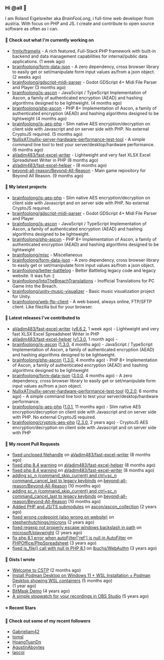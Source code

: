### Hi @all 👋

I am Roland Eigelsreiter aka _BrainFooLong_, i full-time web developer from austria. With focus on PHP and JS. I create and contribute to open source software as often as i can.


#### 👷 Check out what I'm currently working on

- [frmlx/framelix](https://github.com/frmlx/framelix) - A rich featured, Full-Stack PHP framework with built-in backend and data management capabilities for internal/public data applications. (1 week ago)
- [brainfoolong/form-data-json](https://github.com/brainfoolong/form-data-json) - A zero dependency, cross browser library to easily get or set/manipulate form input values as/from a json object. (2 weeks ago)
- [brainfoolong/gdscript-midi-parser](https://github.com/brainfoolong/gdscript-midi-parser) - Godot GDScript 4&#43; Midi File Parser and Player (3 months ago)
- [brainfoolong/js-ascon](https://github.com/brainfoolong/js-ascon) - JavaScript / TypeScript Implementation of Ascon, a family of authenticated encryption (AEAD) and hashing algorithms designed to be lightweight. (4 months ago)
- [brainfoolong/php-ascon](https://github.com/brainfoolong/php-ascon) - PHP 8&#43; Implementation of Ascon, a family of authenticated encryption (AEAD) and hashing algorithms designed to be lightweight (4 months ago)
- [brainfoolong/js-aes-php](https://github.com/brainfoolong/js-aes-php) - Slim native AES encryption/decryption on client side with Javascript and on server side with PHP. No external CryptoJS required. (5 months ago)
- [NullixAT/nullix-server-hardware-performance-test-tool](https://github.com/NullixAT/nullix-server-hardware-performance-test-tool) - A simple command line tool to test your server/desktop/hardware performance. (6 months ago)
- [aVadim483/fast-excel-writer](https://github.com/aVadim483/fast-excel-writer) - Lightweight and very fast XLSX Excel Spreadsheet Writer in PHP (8 months ago)
- [aVadim483/fast-excel-helper](https://github.com/aVadim483/fast-excel-helper) -  (8 months ago)
- [beyond-all-reason/Beyond-All-Reason](https://github.com/beyond-all-reason/Beyond-All-Reason) - Main game repository for Beyond All Reason. (9 months ago)

#### 🌱 My latest projects

- [brainfoolong/js-aes-php](https://github.com/brainfoolong/js-aes-php) - Slim native AES encryption/decryption on client side with Javascript and on server side with PHP. No external CryptoJS required.
- [brainfoolong/gdscript-midi-parser](https://github.com/brainfoolong/gdscript-midi-parser) - Godot GDScript 4&#43; Midi File Parser and Player
- [brainfoolong/js-ascon](https://github.com/brainfoolong/js-ascon) - JavaScript / TypeScript Implementation of Ascon, a family of authenticated encryption (AEAD) and hashing algorithms designed to be lightweight.
- [brainfoolong/php-ascon](https://github.com/brainfoolong/php-ascon) - PHP 8&#43; Implementation of Ascon, a family of authenticated encryption (AEAD) and hashing algorithms designed to be lightweight
- [brainfoolong/misc](https://github.com/brainfoolong/misc) - Miscellaneous
- [brainfoolong/form-data-json](https://github.com/brainfoolong/form-data-json) - A zero dependency, cross browser library to easily get or set/manipulate form input values as/from a json object.
- [brainfoolong/better-battlelog](https://github.com/brainfoolong/better-battlelog) - Better Battlelog legacy code and legacy website. It was fun :)
- [brainfoolong/IntoTheBreachTranslations](https://github.com/brainfoolong/IntoTheBreachTranslations) - Inofficial Translations for PC Game Into the Breach.
- [brainfoolong/unity-music-visualizer](https://github.com/brainfoolong/unity-music-visualizer) - Basic music visualization project for Unity.
- [brainfoolong/web-ftp-client](https://github.com/brainfoolong/web-ftp-client) - A web based, always online, FTP/SFTP client. Like filezilla but for your browser.

#### 🔭 Latest releases I've contributed to

- [aVadim483/fast-excel-writer](https://github.com/aVadim483/fast-excel-writer) ([v6.6.2](https://github.com/aVadim483/fast-excel-writer/releases/tag/v6.6.2), 1 week ago) - Lightweight and very fast XLSX Excel Spreadsheet Writer in PHP
- [aVadim483/fast-excel-helper](https://github.com/aVadim483/fast-excel-helper) ([v1.3.0](https://github.com/aVadim483/fast-excel-helper/releases/tag/v1.3.0), 1 month ago) - 
- [brainfoolong/js-ascon](https://github.com/brainfoolong/js-ascon) ([1.3.0](https://github.com/brainfoolong/js-ascon/releases/tag/1.3.0), 4 months ago) - JavaScript / TypeScript Implementation of Ascon, a family of authenticated encryption (AEAD) and hashing algorithms designed to be lightweight.
- [brainfoolong/php-ascon](https://github.com/brainfoolong/php-ascon) ([1.3.0](https://github.com/brainfoolong/php-ascon/releases/tag/1.3.0), 4 months ago) - PHP 8&#43; Implementation of Ascon, a family of authenticated encryption (AEAD) and hashing algorithms designed to be lightweight
- [brainfoolong/form-data-json](https://github.com/brainfoolong/form-data-json) ([3.0.0](https://github.com/brainfoolong/form-data-json/releases/tag/3.0.0), 4 months ago) - A zero dependency, cross browser library to easily get or set/manipulate form input values as/from a json object.
- [NullixAT/nullix-server-hardware-performance-test-tool](https://github.com/NullixAT/nullix-server-hardware-performance-test-tool) ([0.2.0](https://github.com/NullixAT/nullix-server-hardware-performance-test-tool/releases/tag/0.2.0), 6 months ago) - A simple command line tool to test your server/desktop/hardware performance.
- [brainfoolong/js-aes-php](https://github.com/brainfoolong/js-aes-php) ([1.0.1](https://github.com/brainfoolong/js-aes-php/releases/tag/1.0.1), 11 months ago) - Slim native AES encryption/decryption on client side with Javascript and on server side with PHP. No external CryptoJS required.
- [brainfoolong/cryptojs-aes-php](https://github.com/brainfoolong/cryptojs-aes-php) ([2.3.0](https://github.com/brainfoolong/cryptojs-aes-php/releases/tag/2.3.0), 2 years ago) - CryptoJS AES encryption/decryption on client side with Javascript and on server side with PHP

#### 🔨 My recent Pull Requests

- [fixed unclosed filehandle](https://github.com/aVadim483/fast-excel-writer/pull/91) on [aVadim483/fast-excel-writer](https://github.com/aVadim483/fast-excel-writer) (8 months ago)
- [fixed php 8.4 warning](https://github.com/aVadim483/fast-excel-helper/pull/3) on [aVadim483/fast-excel-helper](https://github.com/aVadim483/fast-excel-helper) (8 months ago)
- [fixed php 8.4 warning ](https://github.com/aVadim483/fast-excel-writer/pull/90) on [aVadim483/fast-excel-writer](https://github.com/aVadim483/fast-excel-writer) (8 months ago)
- [adding sc_n (command_skip_current) and ctrl&#43;sc_n command_cancel_last to legacy keybinds](https://github.com/beyond-all-reason/Beyond-All-Reason/pull/3719) on [beyond-all-reason/Beyond-All-Reason](https://github.com/beyond-all-reason/Beyond-All-Reason) (10 months ago)
- [adding sc_n (command_skip_current) and ctrl&#43;sc_n command_cancel_last to legacy keybinds](https://github.com/beyond-all-reason/Beyond-All-Reason/pull/3718) on [beyond-all-reason/Beyond-All-Reason](https://github.com/beyond-all-reason/Beyond-All-Reason) (10 months ago)
- [Added PHP and JS/TS submodules](https://github.com/ascon/ascon_collection/pull/2) on [ascon/ascon_collection](https://github.com/ascon/ascon_collection) (2 years ago)
- [fixed wrong codepoint (also wrong on website)](https://github.com/stephenhutchings/microns/pull/22) on [stephenhutchings/microns](https://github.com/stephenhutchings/microns) (2 years ago)
- [fixed regexp not properly escape windows backslash in path](https://github.com/microsoft/playwright/pull/17690) on [microsoft/playwright](https://github.com/microsoft/playwright) (2 years ago)
- [fix php 8.1 error when autoFilter[&#39;ref&#39;] is null in AutoFilter](https://github.com/PHPOffice/PhpSpreadsheet/pull/2596) on [PHPOffice/PhpSpreadsheet](https://github.com/PHPOffice/PhpSpreadsheet) (3 years ago)
- [fixed is_file() call with null in PHP 8.1](https://github.com/lbuchs/WebAuthn/pull/53) on [lbuchs/WebAuthn](https://github.com/lbuchs/WebAuthn) (3 years ago)

#### 📓 Gists I wrote

- [Welcome to CSTP](https://gist.github.com/991fbdd709d150cad0d864b9cdd4e8e6) (2 months ago)
- [Install Podman Desktop on Windows 11 &#43; WSL Installation &#43; Podman Desktop showing WSL containers](https://gist.github.com/117a0f7562cb2c51b824db4011d40d29) (5 months ago)
- [](https://gist.github.com/47cc8c26b9547e632ca099a118aa8136) (1 year ago)
- [BitMask Demo](https://gist.github.com/4c30bdf9d94acfa4d2f61f0ae932ef71) (4 years ago)
- [A simple stopwatch for your recordings in OBS Studio](https://gist.github.com/5750da1529a88c6c4a125b0a157c5d46) (5 years ago)

#### ⭐ Recent Stars


#### 👯 Check out some of my recent followers

- [Gabrieliam42](https://github.com/Gabrieliam42)
- [tomsl](https://github.com/tomsl)
- [HoangTuanDn](https://github.com/HoangTuanDn)
- [AgustinAboytes](https://github.com/AgustinAboytes)
- [laocoi](https://github.com/laocoi)
